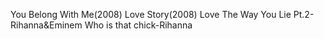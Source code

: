 You Belong With Me(2008)
Love Story(2008)
Love The Way You Lie Pt.2-Rihanna&Eminem
Who is that chick-Rihanna